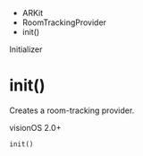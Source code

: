

- ARKit
- RoomTrackingProvider
-  init() 

Initializer

# init()

Creates a room-tracking provider.

visionOS 2.0+

``` source
init()
```

